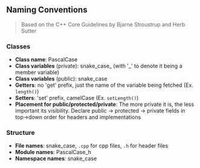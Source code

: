 ## Naming Conventions

> Based on the C++ Core Guidelines by Bjarne Stroustrup and Herb Sutter

### Classes

- **Class name**: PascalCase
- **Class variables** (private): snake_case\_ (with '\_' to denote it being a member variable)
- **Class variables** (public): snake_case
- **Getters**: no 'get' prefix, just the name of the variable being fetched (Ex. `length()`)
- **Setters**: 'set' prefix, camelCase (Ex. `setLength()`)
- **Placement for public/protected/private**: The more private it is, the less important its visibility. Declare public -> protected -> private fields in top->down order for headers and implementations

### Structure

- **File names**: snake_case, `.cpp` for cpp files, `.h` for header files
- **Module names**: PascalCase_h
- **Namespace names**: snake_case
